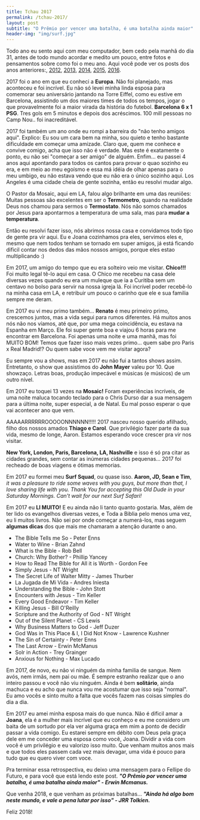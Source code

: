 ```yaml
---
title: Tchau 2017
permalink: /tchau-2017/
layout: post
subtitle: "O Prêmio por vencer uma batalha, é uma batalha ainda maior"
header-img: "img/surf.jpg"
---
```

Todo ano eu sento aqui com meu computador, bem cedo pela manhã do dia 31, antes de todo mundo acordar e medito um pouco, entre fotos e pensamentos sobre como foi o meu ano. Aqui você pode ver os posts dos anos anteriores:, <a href="{% post_url 2012-12-31-tchau-2012.pt %}" target="_blank">2012</a>, <a href="{% post_url 2013-12-31-tchau-2013.pt %}" target="_blank">2013</a>, <a href="{% post_url 2015-01-01-tchau-2014.pt %}" target="_blank">2014</a>, <a href="{% post_url 2015-12-31-tchau-2015.pt %}" target="_blank">2015</a>, <a href="{% post_url 2016-12-31-tchau-2016.pt %}" target="_blank">2016</a>.

2017 foi o ano em que eu conheci a **Europa**. Não foi planejado, mas aconteceu e foi incrível. Eu não só levei minha linda esposa para comemorar seu aniversário jantando na Torre Eiffel, como eu estive em Barcelona, assistindo um dos maiores times de todos os tempos, jogar o que provavelmente foi a maior virada da história do futebol. **Barcelona 6 x 1 PSG**. Tres gols em 5 minutos e depois dos acréscimos. 100 mill pessoas no Camp Nou.. foi inacreditável.

2017 foi também um ano onde eu rompi a barreira do "não tenho amigos aqui". Explico: Eu sou um cara bem na minha, sou quieto e tenho bastante dificuldade em começar uma amizade. Claro que, quem me conhece e convive comigo, acha que isso não é verdade. Mas este é exatamente o ponto, eu não sei "começar a ser amigo" de alguém. Enfim... eu passei 4 anos aqui apontando para todos os cantos para provar o quao sozinho eu era, e em meio ao meu egoísmo e essa má idéia de olhar apenas para o meu umbigo, eu não estava vendo que eu não era o único sozinho aqui. Los Angeles é uma cidade cheia de gente sozinha, então eu resolvi mudar algo.

O Pastor da Mosaic, aqui em LA, falou algo brilhante em uma das reuniões: Muitas pessoas são excelentes em ser o **Termometro**, quando na realidade Deus nos chamou para sermos o **Termostato**. Nós não somos chamados por Jesus para apontarmos a temperatura de uma sala, mas para **mudar a temperatura**.

Então eu resolvi fazer isso, nós abrimos nossa casa e convidamos todo tipo de gente pra vir aqui. Eu e Joana cozinhamos pra eles, servimos eles e, mesmo que nem todos tenham se tornado em super amigos, já está ficando dificil contar nos dedos das mãos nossos amigos, porque eles estao multiplicando :)

Em 2017, um amigo do tempo que eu era solteiro veio me visitar. **Chico!!!** Foi muito legal tê-lo aqui em casa. O Chico me recebeu na casa dele diversas vezes quando eu era um muleque que ia a Curitiba sem um centavo no bolso para servir na nossa igreja lá. Foi incrível poder recebê-lo na minha casa em LA, e retribuir um pouco o carinho que ele e sua familia sempre me deram.

Em 2017 eu vi meu primo também... **Renato** é meu primeiro primo, crescemos juntos, mas a vida segui para rumos diferentes. Há muitos anos nós não nos víamos, até que, por uma mega coincidência, eu estava na Espanha em Março. Ele foi super gente boa e viajou 6 horas para me encontrar em Barcelona. Foi apenas uma noite e uma manhã, mas foi MUITO BOM! Temos que fazer isso mais vezes primo... quem sabe pro Paris x Real Madrid!? Ou quem sabe voce vem me visitar agora?

Eu sempre vou a shows, mas em 2017 eu não fui a tantos shows assim. Entretanto, o show que assistimos do **John Mayer** valeu por 10. Que showzaço. Letras boas, produção impecável e músicas (e músicos) de um outro nível.

Em 2017 eu toquei 13 vezes na **Mosaic!** Foram experiências incríveis, de uma noite maluca tocando teclado para o Chris Durso dar a sua mensagem para a última noite, super especial, a de Natal. Eu mal posso esperar o que vai acontecer ano que vem.

AAAAARRRRRROOOOONNNNNN!!!!! 2017 nasceu nosso querido afilhado, filho dos nossos amados **Thiago e Carol**. Que privilégio fazer parte da sua vida, mesmo de longe, Aaron. Estamos esperando voce crescer pra vir nos visitar.

**New York, London, Paris, Barcelona, LA, Nashville** e isso é só pra citar as cidades grandes, sem contar as inúmeras cidades pequenas... 2017 foi recheado de boas viagens e ótimas memorias.

Em 2017 eu formei meu **Surf Squad**, ou quase isso. **Aaron, JD, Sean e Tim**, *it was a pleasure to ride some waves with you guys, but more than that, I love sharing life with you. Thank You for accepting this Old Dude in your Saturday Mornings. Can't wait for our next Surf Safari!*

Em 2017 eu **LI MUITO!** E eu ainda não li tanto quanto gostaria. Mas, além de ter lido os evangelhos diversas vezes, e Toda a Biblia pelo menos uma vez, eu li muitos livros. Não sei por onde começar a numerá-los, mas seguem **algumas dicas** dos que mais me chamaram a atenção durante o ano.

  - The Bible Tells me So - Peter Enns
  - Water to Wine - Brian Zahnd
  - What is the Bible - Rob Bell
  - Church: Why Bother? - Phillip Yancey
  - How to Read The Bible for All it is Worth - Gordon Fee
  - Simply Jesus - NT Wright
  - The Secret Life of Walter Mitty - James Thurber
  - La Jugada de Mi Vida - Andres Iniesta
  - Understanding the Bible - John Stott
  - Encounters with Jesus - Tim Keller
  - Every Good Endeavor - Tim Keller
  - Killing Jesus - Bill O'Reilly
  - Scripture and the Authority of God - NT Wright
  - Out of the Silent Planet - CS Lewis
  - Why Business Matters to God - Jeff Duzer
  - God Was in This Place & I, I Did Not Know - Lawrence Kushner
  - The Sin of Certainty - Peter Enns
  - The Last Arrow - Erwin McManus
  - Solr in Action - Trey Grainger
  - Anxious for Nothing - Max Lucado

Em 2017, de novo, eu não vi ninguém da minha familia de sangue. Nem avós, nem irmãs, nem pai ou mãe. É sempre estranho realizar que o ano inteiro passou e você não viu ninguém. Ainda é bem **solitário**, ainda machuca e eu acho que nunca vou me acostumar que isso seja "normal". Eu amo vocês e sinto muito a falta que vocês fazem nas coisas simples do dia a dia.

Em 2017 eu amei minha esposa mais do que nunca. Não é dificil amar a **Joana**, ela é a mulher mais incrível que eu conheço e eu me considero um baita de um sortudo por ela ver alguma graça em mim a ponto de decidir passar a vida comigo. Eu estarei sempre em débito com Deus pela graça dele em me conceder uma esposa como você, Joana. Dividir a vida com você é um privilégio e eu valorizo isso muito. Que venham muitos anos mais e que todos eles passem cada vez mais devagar, uma vida é pouco para tudo que eu quero viver com voce.

Pra terminar essa retrospectiva, eu deixo uma mensagem para o Fellipe do Futuro, e para você que está lendo este post. ***"O Prêmio por vencer uma batalha, é uma batalha ainda maior" - Erwin Mcmanus.***

Que venha 2018, e que venham as próximas batalhas... ***"Ainda há algo bom neste mundo, e vale a pena lutar por isso" - JRR Tolkien.***

Feliz 2018!
